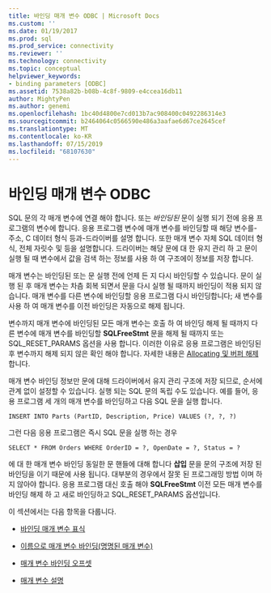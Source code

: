 ```yaml
---
title: 바인딩 매개 변수 ODBC | Microsoft Docs
ms.custom: ''
ms.date: 01/19/2017
ms.prod: sql
ms.prod_service: connectivity
ms.reviewer: ''
ms.technology: connectivity
ms.topic: conceptual
helpviewer_keywords:
- binding parameters [ODBC]
ms.assetid: 7538a82b-b08b-4c8f-9809-e4ccea16db11
author: MightyPen
ms.author: genemi
ms.openlocfilehash: 1bc40d4800e7cd013b7ac908400c0492286314e3
ms.sourcegitcommit: b2464064c0566590e486a3aafae6d67ce2645cef
ms.translationtype: MT
ms.contentlocale: ko-KR
ms.lasthandoff: 07/15/2019
ms.locfileid: "68107630"
---
```

# <a name="binding-parameters-odbc"></a>바인딩 매개 변수 ODBC
SQL 문의 각 매개 변수에 연결 해야 합니다. 또는 *바인딩된* 문이 실행 되기 전에 응용 프로그램의 변수에 합니다. 응용 프로그램 변수에 매개 변수를 바인딩할 때 해당 변수를-주소, C 데이터 형식 등과-드라이버를 설명 합니다. 또한 매개 변수 자체 SQL 데이터 형식, 전체 자릿수 및 등을 설명합니다. 드라이버는 해당 문에 대 한 유지 관리 하 고 문이 실행 될 때 변수에서 값을 검색 하는 정보를 사용 하 여 구조에이 정보를 저장 합니다.  
  
 매개 변수는 바인딩된 또는 문 실행 전에 언제 든 지 다시 바인딩할 수 있습니다. 문이 실행 된 후 매개 변수는 차츰 회복 되면서 문을 다시 실행 될 때까지 바인딩이 적용 되지 않습니다. 매개 변수를 다른 변수에 바인딩할 응용 프로그램 다시 바인딩합니다; 새 변수를 사용 하 여 매개 변수를 이전 바인딩은 자동으로 해제 됩니다.  
  
 변수까지 매개 변수에 바인딩된 모든 매개 변수는 호출 하 여 바인딩 해제 될 때까지 다른 변수에 매개 변수를 바인딩할 **SQLFreeStmt** 문을 해제 될 때까지 또는 SQL_RESET_PARAMS 옵션을 사용 합니다. 이러한 이유로 응용 프로그램은 바인딩된 후 변수까지 해제 되지 않은 확인 해야 합니다. 자세한 내용은 [Allocating 및 버퍼 해제](../../../odbc/reference/develop-app/allocating-and-freeing-buffers.md)합니다.  
  
 매개 변수 바인딩 정보만 문에 대해 드라이버에서 유지 관리 구조에 저장 되므로, 순서에 관계 없이 설정할 수 있습니다. 실행 되는 SQL 문의 독립 수도 있습니다. 예를 들어, 응용 프로그램 세 개의 매개 변수를 바인딩하고 다음 SQL 문을 실행 합니다.  
  
```  
INSERT INTO Parts (PartID, Description, Price) VALUES (?, ?, ?)  
```  
  
 그런 다음 응용 프로그램은 즉시 SQL 문을 실행 하는 경우  
  
```  
SELECT * FROM Orders WHERE OrderID = ?, OpenDate = ?, Status = ?  
```  
  
 에 대 한 매개 변수 바인딩 동일한 문 핸들에 대해 합니다 **삽입** 문을 문의 구조에 저장 된 바인딩을 이기 때문에 사용 됩니다. 대부분의 경우에서 잘못 된 프로그래밍 방법 이며 하지 않아야 합니다. 응용 프로그램 대신 호출 해야 **SQLFreeStmt** 이전 모든 매개 변수를 바인딩 해제 하 고 새로 바인딩하고 SQL_RESET_PARAMS 옵션입니다.  
  
 이 섹션에서는 다음 항목을 다룹니다.  
  
-   [바인딩 매개 변수 표식](../../../odbc/reference/develop-app/binding-parameter-markers.md)  
  
-   [이름으로 매개 변수 바인딩(명명된 매개 변수)](../../../odbc/reference/develop-app/binding-parameters-by-name-named-parameters.md)  
  
-   [매개 변수 바인딩 오프셋](../../../odbc/reference/develop-app/parameter-binding-offsets.md)  
  
-   [매개 변수 설명](../../../odbc/reference/develop-app/describing-parameters.md)
